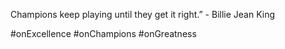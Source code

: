 Champions keep playing until they get it right.” - Billie Jean King 

#onExcellence #onChampions #onGreatness